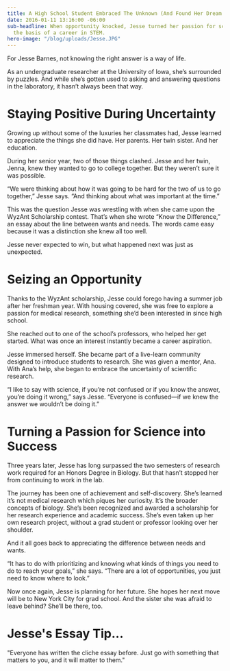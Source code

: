 ```yaml
---
title: A High School Student Embraced The Unknown (And Found Her Dream Job)
date: 2016-01-11 13:16:00 -06:00
sub-headline: When opportunity knocked, Jesse turned her passion for science into
  the basis of a career in STEM.
hero-image: "/blog/uploads/Jesse.JPG"
---
```


For Jesse Barnes, not knowing the right answer is a way of life.

As an undergraduate researcher at the University of Iowa, she’s surrounded by puzzles. And while she’s gotten used to asking and answering questions in the laboratory, it hasn’t always been that way.

# Staying Positive During Uncertainty

Growing up without some of the luxuries her classmates had, Jesse learned to appreciate the things she did have. Her parents. Her twin sister. And her education.

During her senior year, two of those things clashed. Jesse and her twin, Jenna, knew they wanted to go to college together. But they weren’t sure it was possible.

“We were thinking about how it was going to be hard for the two of us to go together,” Jesse says. “And thinking about what was important at the time.”

This was the question Jesse was wrestling with when she came upon the WyzAnt Scholarship contest. That’s when she wrote “Know the Difference,” an essay about the line between wants and needs. The words came easy because it was a distinction she knew all too well.

Jesse never expected to win, but what happened next was just as unexpected.

# Seizing an Opportunity

Thanks to the WyzAnt scholarship, Jesse could forego having a summer job after her freshman year. With housing covered, she was free to explore a passion for medical research, something she’d been interested in since high school.

She reached out to one of the school’s professors, who helped her get started. What was once an interest instantly became a career aspiration.

Jesse immersed herself. She became part of a live-learn community designed to introduce students to research. She was given a mentor, Ana. With Ana’s help, she began to embrace the uncertainty of scientific research.

“I like to say with science, if you’re not confused or if you know the answer, you’re doing it wrong,” says Jesse. “Everyone is confused—if we knew the answer we wouldn’t be doing it.”

# Turning a Passion for Science into Success

Three years later, Jesse has long surpassed the two semesters of research work required for an Honors Degree in Biology. But that hasn’t stopped her from continuing to work in the lab.

The journey has been one of achievement and self-discovery. She’s learned it’s not medical research which piques her curiosity. It’s the broader concepts of biology. She’s been recognized and awarded a scholarship for her research experience and academic success. She’s even taken up her own research project, without a grad student or professor looking over her shoulder.

And it all goes back to appreciating the difference between needs and wants.

“It has to do with prioritizing and knowing what kinds of things you need to do to reach your goals,” she says. “There are a lot of opportunities, you just need to know where to look.”

Now once again, Jesse is planning for her future. She hopes her next move will be to New York City for grad school. And the sister she was afraid to leave behind? She’ll be there, too.

# Jesse's Essay Tip...

"Everyone has written the cliche essay before. Just go with something that matters to you, and it will matter to them."